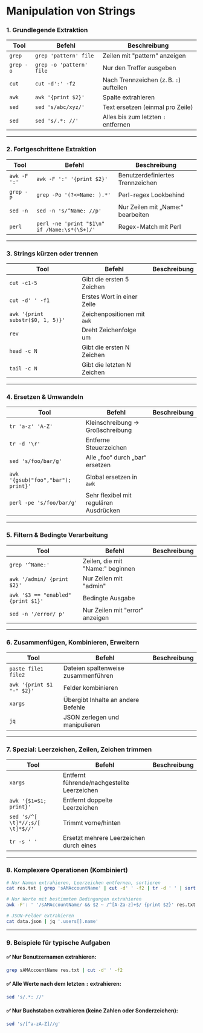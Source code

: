 # Manipulation von Strings

### 1. **Grundlegende Extraktion**

| Tool      | Befehl                   | Beschreibung                            |
| --------- | ------------------------ | --------------------------------------- |
| `grep`    | `grep 'pattern' file`    | Zeilen mit "pattern" anzeigen           |
| `grep -o` | `grep -o 'pattern' file` | Nur den Treffer ausgeben                |
| `cut`     | `cut -d':' -f2`          | Nach Trennzeichen (z. B. `:`) aufteilen |
| `awk`     | `awk '{print $2}'`       | Spalte extrahieren                      |
| `sed`     | `sed 's/abc/xyz/'`       | Text ersetzen (einmal pro Zeile)        |
| `sed`     | `sed 's/.*: //'`         | Alles bis zum letzten `:` entfernen     |

***

### 2. **Fortgeschrittene Extraktion**

| Tool         | Befehl                                       | Beschreibung                      |
| ------------ | -------------------------------------------- | --------------------------------- |
| `awk -F ':'` | `awk -F ':' '{print $2}'`                    | Benutzerdefiniertes Trennzeichen  |
| `grep -P`    | `grep -Po '(?<=Name: ).*'`                   | Perl-regex Lookbehind             |
| `sed -n`     | `sed -n 's/^Name: //p'`                      | Nur Zeilen mit „Name:“ bearbeiten |
| `perl`       | `perl -ne 'print "$1\n" if /Name:\s*(\S+)/'` | Regex-Match mit Perl              |

***

### 3. **Strings kürzen oder trennen**

| Tool                             | Befehl                      | Beschreibung |
| -------------------------------- | --------------------------- | ------------ |
| `cut -c1-5`                      | Gibt die ersten 5 Zeichen   |              |
| `cut -d' ' -f1`                  | Erstes Wort in einer Zeile  |              |
| `awk '{print substr($0, 1, 5)}'` | Zeichenpositionen mit `awk` |              |
| `rev`                            | Dreht Zeichenfolge um       |              |
| `head -c N`                      | Gibt die ersten N Zeichen   |              |
| `tail -c N`                      | Gibt die letzten N Zeichen  |              |

***

### 4. **Ersetzen & Umwandeln**

| Tool                               | Befehl                                 | Beschreibung |
| ---------------------------------- | -------------------------------------- | ------------ |
| `tr 'a-z' 'A-Z'`                   | Kleinschreibung → Großschreibung       |              |
| `tr -d '\r'`                       | Entferne Steuerzeichen                 |              |
| `sed 's/foo/bar/g'`                | Alle „foo“ durch „bar“ ersetzen        |              |
| `awk '{gsub("foo","bar"); print}'` | Global ersetzen in `awk`               |              |
| `perl -pe 's/foo/bar/g'`           | Sehr flexibel mit regulären Ausdrücken |              |

***

### 5. **Filtern & Bedingte Verarbeitung**

| Tool                               | Befehl                           | Beschreibung |
| ---------------------------------- | -------------------------------- | ------------ |
| `grep '^Name:'`                    | Zeilen, die mit "Name:" beginnen |              |
| `awk '/admin/ {print $2}'`         | Nur Zeilen mit "admin"           |              |
| `awk '$3 == "enabled" {print $1}'` | Bedingte Ausgabe                 |              |
| `sed -n '/error/ p'`               | Nur Zeilen mit "error" anzeigen  |              |

***

### 6. **Zusammenfügen, Kombinieren, Erweitern**

| Tool                      | Befehl                              | Beschreibung |
| ------------------------- | ----------------------------------- | ------------ |
| `paste file1 file2`       | Dateien spaltenweise zusammenführen |              |
| `awk '{print $1 "-" $2}'` | Felder kombinieren                  |              |
| `xargs`                   | Übergibt Inhalte an andere Befehle  |              |
| `jq`                      | JSON zerlegen und manipulieren      |              |

***

### 7. **Spezial: Leerzeichen, Zeilen, Zeichen trimmen**

| Tool                            | Befehl                                      | Beschreibung |
| ------------------------------- | ------------------------------------------- | ------------ |
| `xargs`                         | Entfernt führende/nachgestellte Leerzeichen |              |
| `awk '{$1=$1; print}'`          | Entfernt doppelte Leerzeichen               |              |
| `sed 's/^[ \t]*//;s/[ \t]*$//'` | Trimmt vorne/hinten                         |              |
| `tr -s ' '`                     | Ersetzt mehrere Leerzeichen durch eines     |              |

***

### 8. **Komplexere Operationen (Kombiniert)**

```bash
# Nur Namen extrahieren, Leerzeichen entfernen, sortieren
cat res.txt | grep 'sAMAccountName' | cut -d' ' -f2 | tr -d ' ' | sort | uniq
```

```bash
# Nur Werte mit bestimmten Bedingungen extrahieren
awk -F': ' '/sAMAccountName/ && $2 ~ /^[A-Za-z]+$/ {print $2}' res.txt
```

```bash
# JSON-Felder extrahieren
cat data.json | jq '.users[].name'
```

***

### 9. **Beispiele für typische Aufgaben**

#### ✅ Nur Benutzernamen extrahieren:

```bash
grep sAMAccountName res.txt | cut -d' ' -f2
```

#### ✅ Alle Werte nach dem letzten `:` extrahieren:

```bash
sed 's/.*: //'
```

#### ✅ Nur Buchstaben extrahieren (keine Zahlen oder Sonderzeichen):

```bash
sed 's/[^a-zA-Z]//g'
```
